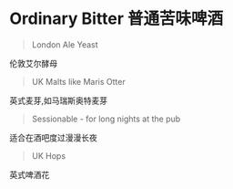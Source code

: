 # Ordinary Bitter 普通苦味啤酒

> London Ale Yeast

伦敦艾尔酵母

> UK Malts like Maris Otter

英式麦芽,如马瑞斯奥特麦芽

> Sessionable - for long nights at the pub

适合在酒吧度过漫漫长夜

> UK Hops

英式啤酒花